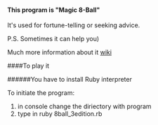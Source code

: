 #### This program is "Magic 8-Ball"

It's used for fortune-telling or seeking advice.

P.S. Sometimes it can help you)

Much more information about it [wiki](https://en.wikipedia.org/wiki/Magic_8-Ball)

####To play it

######You have to install Ruby interpreter

To initiate the program:

1) in console change the diriectory with program
2) type in ruby 8ball_3edition.rb
